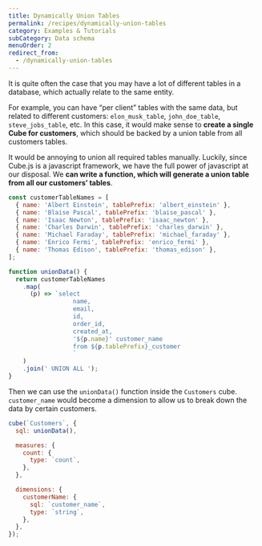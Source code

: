 ```yaml
---
title: Dynamically Union Tables
permalink: /recipes/dynamically-union-tables
category: Examples & Tutorials
subCategory: Data schema
menuOrder: 2
redirect_from:
  - /dynamically-union-tables
---
```


[comment]: # 'PROOFREAD: DONE'

It is quite often the case that you may have a lot of different tables in a
database, which actually relate to the same entity.

For example, you can have “per client” tables with the same data, but related to
different customers: `elon_musk_table`, `john_doe_table`, `steve_jobs_table`,
etc. In this case, it would make sense to **create a single Cube for
customers**, which should be backed by a union table from all customers tables.

It would be annoying to union all required tables manually. Luckily, since
Cube.js is a javascript framework, we have the full power of javascript at our
disposal. We **can write a function, which will generate a union table from all
our customers’ tables**.

```javascript
const customerTableNames = [
  { name: 'Albert Einstein', tablePrefix: 'albert_einstein' },
  { name: 'Blaise Pascal', tablePrefix: 'blaise_pascal' },
  { name: 'Isaac Newton', tablePrefix: 'isaac_newton' },
  { name: 'Charles Darwin', tablePrefix: 'charles_darwin' },
  { name: 'Michael Faraday', tablePrefix: 'michael_faraday' },
  { name: 'Enrico Fermi', tablePrefix: 'enrico_fermi' },
  { name: 'Thomas Edison', tablePrefix: 'thomas_edison' },
];

function unionData() {
  return customerTableNames
    .map(
      (p) => `select
                  name,
                  email,
                  id,
                  order_id,
                  created_at,
                  '${p.name}' customer_name
                  from ${p.tablePrefix}_customer
                  `
    )
    .join(' UNION ALL ');
}
```

Then we can use the `unionData()` function inside the `Customers` cube.
`customer_name` would become a dimension to allow us to break down the data by
certain customers.

```javascript
cube(`Customers`, {
  sql: unionData(),

  measures: {
    count: {
      type: `count`,
    },
  },

  dimensions: {
    customerName: {
      sql: `customer_name`,
      type: `string`,
    },
  },
});
```
